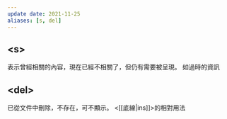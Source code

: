 ```yaml
---
update date: 2021-11-25
aliases: [s, del]
---
```


## \<s>
表示曾經相關的內容，現在已經不相關了，但仍有需要被呈現。
如過時的資訊

## \<del>
已從文件中刪除，不存在，可不顯示。
<[[底線|ins]]>的相對用法